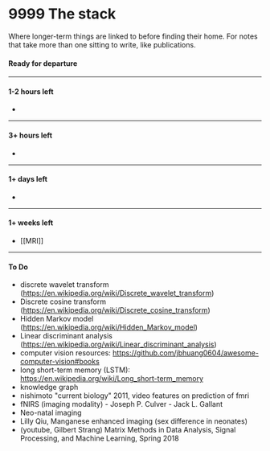 # 9999 The stack
Where longer-term things are linked to before finding their home. For notes that take more than one sitting to write, like publications.

#### Ready for departure


---
#### 1-2 hours left
- 

---
#### 3+ hours left
- 

---
#### 1+ days left
- 

---
#### 1+ weeks left
- [[MRI]]


--- 
#### To Do
- discrete wavelet transform (https://en.wikipedia.org/wiki/Discrete_wavelet_transform)
- Discrete cosine transform (https://en.wikipedia.org/wiki/Discrete_cosine_transform)
- Hidden Markov model (https://en.wikipedia.org/wiki/Hidden_Markov_model)
- Linear discriminant analysis (https://en.wikipedia.org/wiki/Linear_discriminant_analysis)
- computer vision resources: https://github.com/jbhuang0604/awesome-computer-vision#books
- long short-term memory (LSTM): https://en.wikipedia.org/wiki/Long_short-term_memory
- knowledge graph
- nishimoto "current biology" 2011, video features on prediction of fmri
- fNIRS (imaging modality)
		- Joseph P. Culver
		- Jack L. Gallant
- Neo-natal imaging
- Lilly Qiu, Manganese enhanced imaging (sex difference in neonates)
- (youtube, Gilbert Strang) Matrix Methods in Data Analysis, Signal Processing, and Machine Learning, Spring 2018